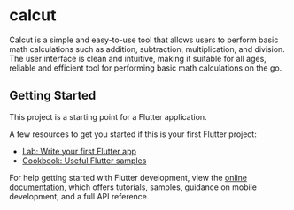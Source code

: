 # calcut

Calcut is a simple and easy-to-use tool that allows users to perform basic math calculations such as addition, subtraction, multiplication, and division. The user interface is clean and intuitive, making it suitable for all ages, reliable and efficient tool for performing basic math calculations on the go.

## Getting Started

This project is a starting point for a Flutter application.

A few resources to get you started if this is your first Flutter project:

- [Lab: Write your first Flutter app](https://docs.flutter.dev/get-started/codelab)
- [Cookbook: Useful Flutter samples](https://docs.flutter.dev/cookbook)

For help getting started with Flutter development, view the
[online documentation](https://docs.flutter.dev/), which offers tutorials,
samples, guidance on mobile development, and a full API reference.
